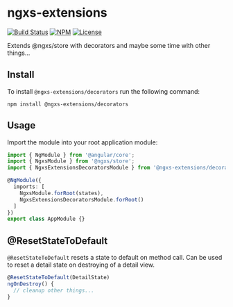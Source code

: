 # ngxs-extensions

[![Build Status](https://travis-ci.org/stefan-schubert/ngxs-extensions.svg?branch=master)](https://travis-ci.org/stefan-schubert/ngxs-extensions)
[![NPM](https://badge.fury.io/js/%40ngxs-extensions%2Fdecorators.svg)](https://www.npmjs.com/package/@ngxs-extensions/decorators)
[![License](https://img.shields.io/badge/License-MIT-green.svg)](https://github.com/stefan-schubert/ngxs-extensions/blob/master/LICENSE)

Extends @ngxs/store with decorators and maybe some time with other things...

## Install

To install `@ngxs-extensions/decorators` run the following command:

```console
npm install @ngxs-extensions/decorators
```

## Usage


Import the module into your root application module:

```typescript
import { NgModule } from '@angular/core';
import { NgxsModule } from '@ngxs/store';
import { NgxsExtensionsDecoratorsModule } from '@ngxs-extensions/decorators';

@NgModule({
  imports: [
    NgxsModule.forRoot(states),
    NgxsExtensionsDecoratorsModule.forRoot()
  ]
})
export class AppModule {}
```

## @ResetStateToDefault
`@ResetStateToDefault` resets a state to default on method call. Can be used to reset a detail state on destroying of a detail view.

```typescript
@ResetStateToDefault(DetailState)
ngOnDestroy() {
  // cleanup other things...
}
```
